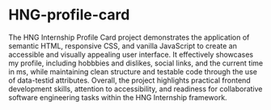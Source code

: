 # HNG-profile-card
The HNG Internship Profile Card project demonstrates the application of semantic HTML, responsive CSS, and vanilla JavaScript to create an accessible and visually appealing user interface. It effectively showcases my profile, including hobbbies and dislikes, social links, and the current time in ms, while maintaining clean structure and testable code through the use of data-testid attributes. Overall, the project highlights practical frontend development skills, attention to accessibility, and readiness for collaborative software engineering tasks within the HNG Internship framework.
